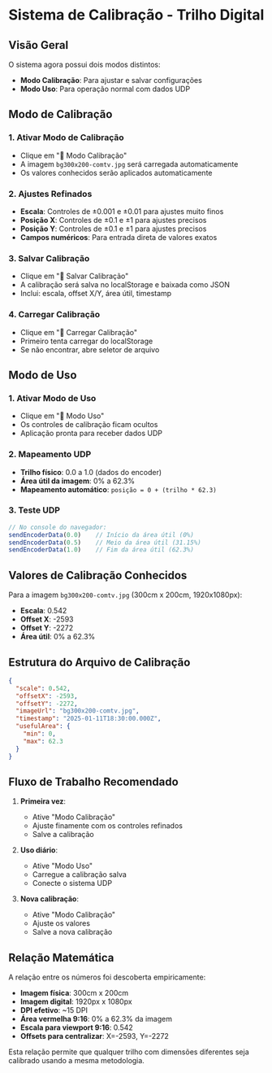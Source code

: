 # Sistema de Calibração - Trilho Digital

## Visão Geral

O sistema agora possui dois modos distintos:
- **Modo Calibração**: Para ajustar e salvar configurações
- **Modo Uso**: Para operação normal com dados UDP

## Modo de Calibração

### 1. Ativar Modo de Calibração
- Clique em "🎯 Modo Calibração"
- A imagem `bg300x200-comtv.jpg` será carregada automaticamente
- Os valores conhecidos serão aplicados automaticamente

### 2. Ajustes Refinados
- **Escala**: Controles de ±0.001 e ±0.01 para ajustes muito finos
- **Posição X**: Controles de ±0.1 e ±1 para ajustes precisos
- **Posição Y**: Controles de ±0.1 e ±1 para ajustes precisos
- **Campos numéricos**: Para entrada direta de valores exatos

### 3. Salvar Calibração
- Clique em "💾 Salvar Calibração"
- A calibração será salva no localStorage e baixada como JSON
- Inclui: escala, offset X/Y, área útil, timestamp

### 4. Carregar Calibração
- Clique em "📂 Carregar Calibração"
- Primeiro tenta carregar do localStorage
- Se não encontrar, abre seletor de arquivo

## Modo de Uso

### 1. Ativar Modo de Uso
- Clique em "📱 Modo Uso"
- Os controles de calibração ficam ocultos
- Aplicação pronta para receber dados UDP

### 2. Mapeamento UDP
- **Trilho físico**: 0.0 a 1.0 (dados do encoder)
- **Área útil da imagem**: 0% a 62.3%
- **Mapeamento automático**: `posição = 0 + (trilho * 62.3)`

### 3. Teste UDP
```javascript
// No console do navegador:
sendEncoderData(0.0)    // Início da área útil (0%)
sendEncoderData(0.5)    // Meio da área útil (31.15%)
sendEncoderData(1.0)    // Fim da área útil (62.3%)
```

## Valores de Calibração Conhecidos

Para a imagem `bg300x200-comtv.jpg` (300cm x 200cm, 1920x1080px):
- **Escala**: 0.542
- **Offset X**: -2593
- **Offset Y**: -2272
- **Área útil**: 0% a 62.3%

## Estrutura do Arquivo de Calibração

```json
{
  "scale": 0.542,
  "offsetX": -2593,
  "offsetY": -2272,
  "imageUrl": "bg300x200-comtv.jpg",
  "timestamp": "2025-01-11T18:30:00.000Z",
  "usefulArea": {
    "min": 0,
    "max": 62.3
  }
}
```

## Fluxo de Trabalho Recomendado

1. **Primeira vez**:
   - Ative "Modo Calibração"
   - Ajuste finamente com os controles refinados
   - Salve a calibração

2. **Uso diário**:
   - Ative "Modo Uso"
   - Carregue a calibração salva
   - Conecte o sistema UDP

3. **Nova calibração**:
   - Ative "Modo Calibração"
   - Ajuste os valores
   - Salve a nova calibração

## Relação Matemática

A relação entre os números foi descoberta empiricamente:
- **Imagem física**: 300cm x 200cm
- **Imagem digital**: 1920px x 1080px
- **DPI efetivo**: ~15 DPI
- **Área vermelha 9:16**: 0% a 62.3% da imagem
- **Escala para viewport 9:16**: 0.542
- **Offsets para centralizar**: X=-2593, Y=-2272

Esta relação permite que qualquer trilho com dimensões diferentes seja calibrado usando a mesma metodologia.
